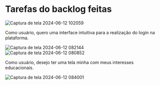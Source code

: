 # Tarefas do backlog feitas

![Captura de tela 2024-06-12 102059](https://github.com/CauaDezidera/Eng-Software-II/assets/127250310/cf25436b-f162-4808-9c9b-89202b167473)

Como usuário, quero uma interface intuitiva para a realização do login na plataforma.

![Captura de tela 2024-06-12 082144](https://github.com/CauaDezidera/Eng-Software-II/assets/127250310/1b159822-d419-484d-bee7-803b16ddd699)
![Captura de tela 2024-06-12 080852](https://github.com/CauaDezidera/Eng-Software-II/assets/127250310/5571a1ba-a2d2-4c9c-acae-d5643abc6556)

Como usuário, desejo ter uma tela minha com meus interesses educacionais.

![Captura de tela 2024-06-12 084001](https://github.com/CauaDezidera/Eng-Software-II/assets/127250310/b47f14ae-7ad2-4e07-8446-01f64353d2fa)
